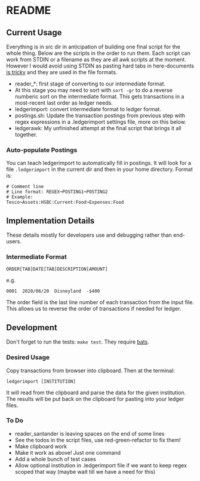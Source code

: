 # README

## Current Usage

Everything is in src dir in anticipation of building one final script for the whole
thing. Below are the scripts in the order to run them. Each script can work from
STDIN or a filename as they are all awk scripts at the moment. However I would
avoid using STDIN as pasting hard tabs in here-documents [is
tricky](https://stackoverflow.com/questions/3731513/how-do-you-type-a-tab-in-a-bash-here-document)
and they are used in the file formats.

* reader\_\*: first stage of converting to our intermediate format.
* At this stage you may need to sort with `sort -gr` to do a reverse numberic
  sort on the intermediate format. This gets transactions in a most-recent last
  order as ledger needs.
* ledgerimport: convert intermediate format to ledger format.
* postings.sh: Update the transaction postings from previous step with regex
  expressions in a .ledgerimport settings file, more on this below.
* ledgerawk: My unfinished attempt at the final script that brings it all
  together.

### Auto-populate Postings

You can teach ledgerimport to automatically fill in postings. It will look for a
file `.ledgerimport` in the current dir and then in your home directory. Format is:

```
# Comment line
# Line format: REGEX¬POSTING1¬POSTING2
# Example:
Tesco¬Assets:HSBC:Current:Food¬Expenses:Food
```

## Implementation Details

These details mostly for developers use and debugging rather than end-users.

### Intermediate Format

```
ORDER[TAB]DATE[TAB]DESCRIPTION[AMOUNT]
```

e.g.

```
0001  2020/06/20  Disneyland  -$400
```

The order field is the last line number of each transaction from the input file.
This allows us to reverse the order of transactions if needed for ledger.

## Development

Don't forget to run the tests: `make test`. They require [bats](https://github.com/sstephenson/bats).

### Desired Usage

Copy transactions from browser into clipboard. Then at the terminal:

```
ledgerimport [INSTITUTION]
```

It will read from the clipboard and parse the data for the given institution.
The results will be put back on the clipboard for pasting into your ledger files.

### To Do

* reader_santander is leaving spaces on the end of some lines
* See the todos in the script files, use red-green-refactor to fix them!
* Make clipboard work
* Make it work as above! Just one command
* Add a whole bunch of test cases
* Allow optional institution in .ledgerimport file if we want to keep regex
  scoped that way (maybe wait till we have a need for this)
